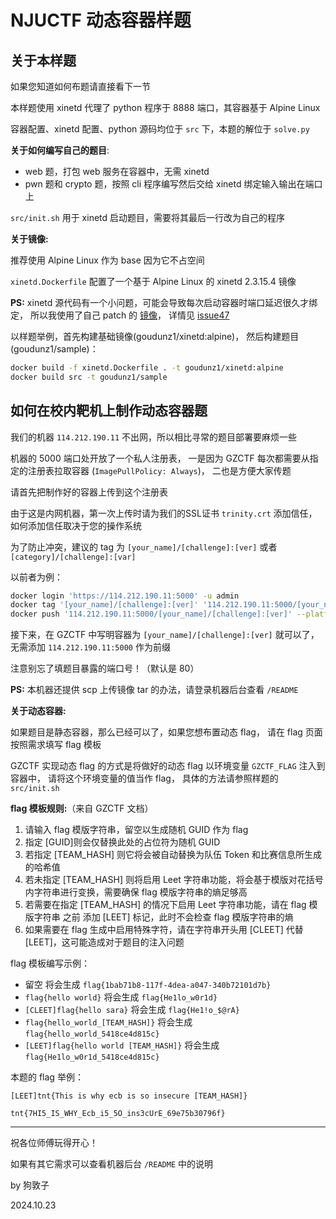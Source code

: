 # NJUCTF 动态容器样题

## 关于本样题

如果您知道如何布题请直接看下一节

本样题使用 xinetd 代理了 python 程序于 8888 端口，其容器基于 Alpine Linux

容器配置、xinetd 配置、python 源码均位于 `src` 下，本题的解位于 `solve.py`

**关于如何编写自己的题目**:
- web 题，打包 web 服务在容器中，无需 xinetd
- pwn 题和 crypto 题，按照 cli 程序编写然后交给 xinetd 绑定输入输出在端口上

`src/init.sh` 用于 xinetd 启动题目，需要将其最后一行改为自己的程序

**关于镜像:**

推荐使用 Alpine Linux 作为 base 因为它不占空间

`xinetd.Dockerfile` 配置了一个基于 Alpine Linux 的 xinetd 2.3.15.4 镜像

**PS:** xinetd 源代码有一个小问题，可能会导致每次启动容器时端口延迟很久才绑定，
所以我使用了自己 patch 的 [镜像](https://github.com/goudunz1/xinetd)，
详情见 [issue47](https://github.com/openSUSE/xinetd/issues/47)

以样题举例，首先构建基础镜像(goudunz1/xinetd:alpine)，
然后构建题目(goudunz1/sample)：

```sh
docker build -f xinetd.Dockerfile . -t goudunz1/xinetd:alpine
docker build src -t goudunz1/sample
```

## 如何在校内靶机上制作动态容器题

我们的机器 `114.212.190.11` 不出网，所以相比寻常的题目部署要麻烦一些

机器的 5000 端口处开放了一个私人注册表，
一是因为 GZCTF 每次都需要从指定的注册表拉取容器 (`ImagePullPolicy: Always`)，
二也是方便大家传题

请首先把制作好的容器上传到这个注册表

由于这是内网机器，第一次上传时请为我们的SSL证书 `trinity.crt` 添加信任，
如何添加信任取决于您的操作系统

为了防止冲突，建议的 tag 为 `[your_name]/[challenge]:[ver]`
或者 `[category]/[challenge]:[var]`

以前者为例：

```sh
docker login 'https://114.212.190.11:5000' -u admin
docker tag '[your_name]/[challenge]:[ver]' '114.212.190.11:5000/[your_name]/[challenge]:[ver]'
docker push '114.212.190.11:5000/[your_name]/[challenge]:[ver]' --platform=linux/amd64
```

接下来，在 GZCTF 中写明容器为 `[your_name]/[challenge]:[ver]` 就可以了，
无需添加 `114.212.190.11:5000` 作为前缀

注意别忘了填题目暴露的端口号！（默认是 80）

**PS:** 本机器还提供 scp 上传镜像 tar 的办法，请登录机器后台查看 `/README`

**关于动态容器:**

如果题目是静态容器，那么已经可以了，如果您想布置动态 flag，
请在 flag 页面按照需求填写 flag 模板

GZCTF 实现动态 flag 的方式是将做好的动态 flag 以环境变量 `GZCTF_FLAG` 注入到容器中，
请将这个环境变量的值当作 flag，
具体的方法请参照样题的 `src/init.sh`

**flag 模板规则:**（来自 GZCTF 文档）

1. 请输入 flag 模版字符串，留空以生成随机 GUID 作为 flag
2. 指定 [GUID]则会仅替换此处的占位符为随机 GUID
3. 若指定 [TEAM_HASH] 则它将会被自动替换为队伍 Token 和比赛信息所生成的哈希值
4. 若未指定 [TEAM_HASH] 则将启用 Leet 字符串功能，将会基于模版对花括号内字符串进行变换，需要确保 flag 模版字符串的熵足够高
5. 若需要在指定 [TEAM_HASH] 的情况下启用 Leet 字符串功能，请在 flag 模版字符串 之前 添加 [LEET] 标记，此时不会检查 flag 模版字符串的熵
6. 如果需要在 flag 生成中启用特殊字符，请在字符串开头用 [CLEET] 代替 [LEET]，这可能造成对于题目的注入问题

flag 模板编写示例：

  - 留空 将会生成 `flag{1bab71b8-117f-4dea-a047-340b72101d7b}`
  - `flag{hello world}` 将会生成 `flag{He1lo_w0r1d}`
  - `[CLEET]flag{hello sara}` 将会生成 `flag{He1!o_$@rA}`
  - `flag{hello_world_[TEAM_HASH]}` 将会生成 `flag{hello_world_5418ce4d815c}`
  - `[LEET]flag{hello world [TEAM_HASH]}` 将会生成 `flag{He1lo_w0r1d_5418ce4d815c}`

本题的 flag 举例：

`[LEET]tnt{This is why ecb is so insecure [TEAM_HASH]}`

`tnt{7HI5_IS_WHY_Ecb_i5_5O_ins3cUrE_69e75b30796f}`

---

祝各位师傅玩得开心！

如果有其它需求可以查看机器后台 `/README` 中的说明

by 狗敦子

2024.10.23
